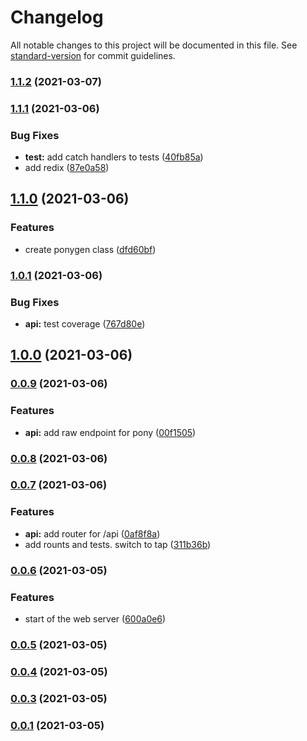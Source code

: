 # Changelog

All notable changes to this project will be documented in this file. See [standard-version](https://github.com/conventional-changelog/standard-version) for commit guidelines.

### [1.1.2](https://github.com/drazisil/ponygen/compare/v1.2.0...v1.1.2) (2021-03-07)

### [1.1.1](https://github.com/drazisil/ponygen/compare/v1.1.0...v1.1.1) (2021-03-06)


### Bug Fixes

* **test:** add catch handlers to tests ([40fb85a](https://github.com/drazisil/ponygen/commit/40fb85a71acbb6b8e715be0b508c31efb5110461))
* add redix ([87e0a58](https://github.com/drazisil/ponygen/commit/87e0a584361fced9368d277234e48c8aa108e5a2))

## [1.1.0](https://github.com/drazisil/ponygen/compare/v1.0.1...v1.1.0) (2021-03-06)


### Features

* create ponygen class ([dfd60bf](https://github.com/drazisil/ponygen/commit/dfd60bf602d61fd30fd044249e75cb0294e0425e))

### [1.0.1](https://github.com/drazisil/ponygen/compare/v1.0.0...v1.0.1) (2021-03-06)


### Bug Fixes

* **api:** test coverage ([767d80e](https://github.com/drazisil/ponygen/commit/767d80e7aab043d5b211f9407e4e876dffdab7c9))

## [1.0.0](https://github.com/drazisil/ponygen/compare/v0.0.9...v1.0.0) (2021-03-06)

### [0.0.9](https://github.com/drazisil/ponygen/compare/v0.0.8...v0.0.9) (2021-03-06)


### Features

* **api:** add raw endpoint for pony ([00f1505](https://github.com/drazisil/ponygen/commit/00f1505346f5fba5c3225c7d353f7f46f774a715))

### [0.0.8](https://github.com/drazisil/ponygen/compare/v0.0.7...v0.0.8) (2021-03-06)

### [0.0.7](https://github.com/drazisil/ponygen/compare/v0.0.6...v0.0.7) (2021-03-06)


### Features

* **api:** add router for /api ([0af8f8a](https://github.com/drazisil/ponygen/commit/0af8f8a7825feaf1cec4ae5d0e68e88bf1ce18b4))
* add rounts and tests. switch to tap ([311b36b](https://github.com/drazisil/ponygen/commit/311b36b6d19c3b2534a2c3ebc7485b759c044849))

### [0.0.6](https://github.com/drazisil/ponygen/compare/v0.0.5...v0.0.6) (2021-03-05)


### Features

* start of the web server ([600a0e6](https://github.com/drazisil/ponygen/commit/600a0e6ab2f88a4fe07312610019e5f6e0d222d9))

### [0.0.5](https://github.com/drazisil/ponygen/compare/v0.0.4...v0.0.5) (2021-03-05)

### [0.0.4](https://github.com/drazisil/ponygen/compare/v0.0.3...v0.0.4) (2021-03-05)

### [0.0.3](https://github.com/drazisil/ponygen/compare/v0.0.1...v0.0.3) (2021-03-05)

### [0.0.1](https://github.com/drazisil/ponygen/compare/v0.0.2...v0.0.1) (2021-03-05)
